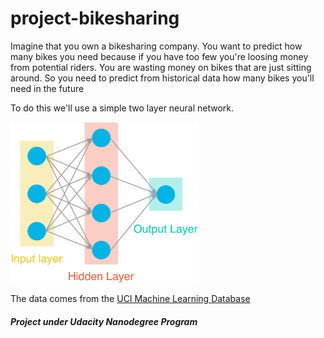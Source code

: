# project-bikesharing

Imagine that you own a bikesharing company. You want to predict how many bikes you need because if you have too few you're loosing money from potential riders. You are wasting money on bikes that are just sitting around. So you need to predict from historical data how many bikes you'll need in the future

To do this we'll use a simple two layer neural network.

<img src="assets/neural_network.png" width=300px>



The data comes from the [UCI Machine Learning Database](https://archive.ics.uci.edu/ml/datasets/Bike+Sharing+Dataset)




#### *Project under Udacity Nanodegree Program*
